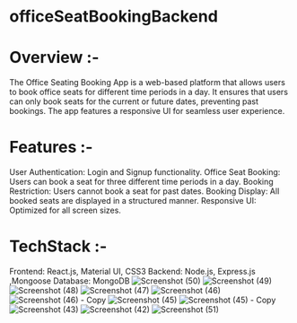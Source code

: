# officeSeatBookingBackend

# Overview :-
The Office Seating Booking App is a web-based platform that allows users to book office seats for different time periods in a day. It ensures that users can only book seats for the current or future dates, preventing past bookings. The app features a responsive UI for seamless user experience.

# Features :-
User Authentication: Login and Signup functionality.
Office Seat Booking: Users can book a seat for three different time periods in a day.
Booking Restriction: Users cannot book a seat for past dates.
Booking Display: All booked seats are displayed in a structured manner.
Responsive UI: Optimized for all screen sizes.

# TechStack :-
Frontend: React.js, Material UI, CSS3
Backend: Node.js, Express.js ,Mongoose
Database:  MongoDB
![Screenshot (50)](https://github.com/user-attachments/assets/d861b9ed-2316-4b38-9028-039356c2669a)
![Screenshot (49)](https://github.com/user-attachments/assets/4bb3b382-3d90-462d-86fc-74def4beb0f5)
![Screenshot (48)](https://github.com/user-attachments/assets/a361d6c9-4aab-43a3-af20-67f7bb042299)
![Screenshot (47)](https://github.com/user-attachments/assets/8cbd9404-386f-46f9-ba92-a481ba9efb76)
![Screenshot (46)](https://github.com/user-attachments/assets/0bbb050f-23b1-402c-a87c-bfed4eaaf150)
![Screenshot (46) - Copy](https://github.com/user-attachments/assets/074e66bc-2eb9-4b82-a2a3-4af89a4eeb2e)
![Screenshot (45)](https://github.com/user-attachments/assets/e76fd246-3a50-4d31-8d33-6faeadf38e0e)
![Screenshot (45) - Copy](https://github.com/user-attachments/assets/b6d83aba-b908-4835-a15d-d1d2afc2f126)
![Screenshot (43)](https://github.com/user-attachments/assets/74ed47b1-711a-4d4f-b883-b478aaa07325)
![Screenshot (42)](https://github.com/user-attachments/assets/a0199822-1ad1-4001-bb9c-47fbd7539373)
![Screenshot (51)](https://github.com/user-attachments/assets/784624db-2bf2-4500-b96d-2f46db77324a)
